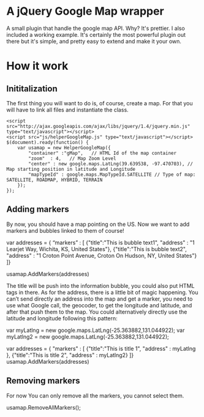 # A jQuery Google Map wrapper

A small plugin that handle the google map API. Why? It's prettier. I also included a working example. It's certainly the most powerful plugin out there but it's simple, and pretty easy to extend and make it your own.

# How it work


## Inititalization

The first thing you will want to do is, of course, create a map. For that you will have to link all files and instantiate the class.


	<script src="http://ajax.googleapis.com/ajax/libs/jquery/1.4/jquery.min.js" type="text/javascript"></script>
	<script src="js/helperGoogleMap.js" type="text/javascript"></script>
	$(document).ready(function() {
 		var usamap = new HelperGoogleMap({
  			"container" :"gMap",   // HTML Id of the map container
  			"zoom"  : 4,   // Map Zoom Level
  			"center" : new google.maps.LatLng(39.639538, -97.470703), // Map starting position in latitude and Longitude
  			"mapTypeId" : google.maps.MapTypeId.SATELLITE // Type of map: SATELLITE, ROADMAP, HYBRID, TERRAIN
 		});
	});

## Adding markers

By now, you should have a map pointing on the US. Now we want to add markers and bubbles linked to them of course!

var addresses = { “markers” : [
  {"title":"This is bubble text1", "address" : "1 Learjet Way, Wichita, KS, United States"},
  {"title":"This is bubble text2", "address" : "1 Croton Point Avenue, Croton On Hudson, NY, United States"}
 ]}

usamap.AddMarkers(addresses)

The title will be push into the information bubble, you could also put HTML tags in there. As for the address, there is a little bit of magic happening. You can’t send directly an address into the map and get a marker, you need to use what Google call, the geocoder, to get the longitude and latitude, and after that push them to the map. You could alternatively directly use the latitude and longitude following this pattern:


 var myLatlng = new google.maps.LatLng(-25.363882,131.044922);
 var myLatlng2 = new google.maps.LatLng(-25.363882,131.044922);

 var addresses = { "markers" : [
   {"title":"This is title 1", "address" : myLatlng },
   {"title":"This is title 2", "address" : myLatlng2}
  ]}
      usamap.AddMarkers(addresses)

## Removing markers

For now You can only remove all the markers, you cannot select them.

usamap.RemoveAllMarkers();

